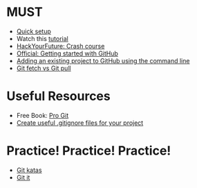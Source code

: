 # MUST
<ul>
  <li><a href="https://github.com/HackTechGO/Command-Git/blob/master/git-setup.md">Quick setup</a></li>
  <li>Watch this <a href="https://www.youtube.com/playlist?list=PLWKjhJtqVAbkFiqHnNaxpOPhh9tSWMXIF">tutorial</a></li>
  <li><a href="https://github.com/HackTechGO/Git">HackYourFuture: Crash course</a></li>
  <li><a href="https://help.github.com/en">Official: Getting started with GitHub</a></li>
  <li><a href="https://help.github.com/en/articles/adding-an-existing-project-to-github-using-the-command-line">Adding an existing project to GitHub using the command line </a></li>
  <li><a href="https://stackoverflow.com/questions/292357/what-is-the-difference-between-git-pull-and-git-fetch">Git fetch vs Git pull</a></li>
</ul>


# Useful Resources
<ul>
  <li>Free Book: <a href="https://git-scm.com/book/en/v2">Pro Git</a></li>
  <li><a href="https://www.gitignore.io/">Create useful .gitignore files for your project</a></li>
</ul> 

# Practice! Practice! Practice!
<ul>
  <li><a href="https://github.com/HackTechGO/git-katas" target="_blank">Git katas </a></li>
  <li><a href="https://github.com/HackTechGO/git-it-electron" target="_blank">Git it </a></li>
</ul>
